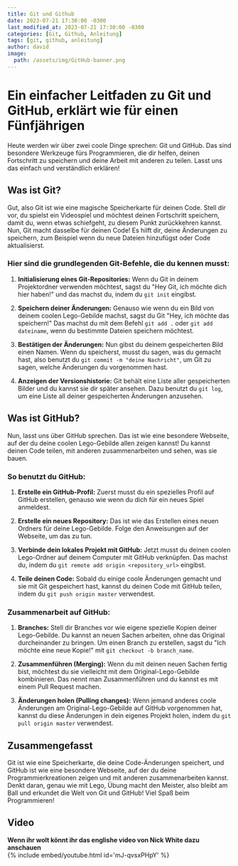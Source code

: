 ```yaml
---
title: Git und Github
date: 2023-07-21 17:30:00 -0300
last_modified_at: 2023-07-21 17:30:00 -0300
categories: [Git, Github, Anleitung]
tags: [git, github, anleitung]
author: david
image:
  path: /assets/img/GitHub-banner.png
---
```

# Ein einfacher Leitfaden zu Git und GitHub, erklärt wie für einen Fünfjährigen
Heute werden wir über zwei coole Dinge sprechen: Git und GitHub. Das sind besondere Werkzeuge fürs Programmieren, die dir helfen, deinen Fortschritt zu speichern und deine Arbeit mit anderen zu teilen. Lasst uns das einfach und verständlich erklären!

## Was ist Git?
Gut, also Git ist wie eine magische Speicherkarte für deinen Code. Stell dir vor, du spielst ein Videospiel und möchtest deinen Fortschritt speichern, damit du, wenn etwas schiefgeht, zu diesem Punkt zurückkehren kannst. Nun, Git macht dasselbe für deinen Code! Es hilft dir, deine Änderungen zu speichern, zum Beispiel wenn du neue Dateien hinzufügst oder Code aktualisierst.

### Hier sind die grundlegenden Git-Befehle, die du kennen musst:
1. **Initialisierung eines Git-Repositories:** Wenn du Git in deinem Projektordner verwenden möchtest, sagst du "Hey Git, ich möchte dich hier haben!" und das machst du, indem du `git init` eingibst.

2. **Speichern deiner Änderungen:** Genauso wie wenn du ein Bild von deinem coolen Lego-Gebilde machst, sagst du Git "Hey, ich möchte das speichern!" Das machst du mit dem Befehl `git add .` oder `git add dateiname`, wenn du bestimmte Dateien speichern möchtest.

3. **Bestätigen der Änderungen:** Nun gibst du deinem gespeicherten Bild einen Namen. Wenn du speicherst, musst du sagen, was du gemacht hast, also benutzt du `git commit -m "deine Nachricht"`, um Git zu sagen, welche Änderungen du vorgenommen hast.

4. **Anzeigen der Versionshistorie:** Git behält eine Liste aller gespeicherten Bilder und du kannst sie dir später ansehen. Dazu benutzt du `git log`, um eine Liste all deiner gespeicherten Änderungen anzusehen.

## Was ist GitHub?
Nun, lasst uns über GitHub sprechen. Das ist wie eine besondere Webseite, auf der du deine coolen Lego-Gebilde allen zeigen kannst! Du kannst deinen Code teilen, mit anderen zusammenarbeiten und sehen, was sie bauen.

### So benutzt du GitHub:
1. **Erstelle ein GitHub-Profil:** Zuerst musst du ein spezielles Profil auf GitHub erstellen, genauso wie wenn du dich für ein neues Spiel anmeldest.

2. **Erstelle ein neues Repository:** Das ist wie das Erstellen eines neuen Ordners für deine Lego-Gebilde. Folge den Anweisungen auf der Webseite, um das zu tun.

3. **Verbinde dein lokales Projekt mit GitHub:** Jetzt musst du deinen coolen Lego-Ordner auf deinem Computer mit GitHub verknüpfen. Das machst du, indem du `git remote add origin <repository_url>` eingibst.

4. **Teile deinen Code:** Sobald du einige coole Änderungen gemacht und sie mit Git gespeichert hast, kannst du deinen Code mit GitHub teilen, indem du `git push origin master` verwendest.

### Zusammenarbeit auf GitHub:
1. **Branches:** Stell dir Branches vor wie eigene spezielle Kopien deiner Lego-Gebilde. Du kannst an neuen Sachen arbeiten, ohne das Original durcheinander zu bringen. Um einen Branch zu erstellen, sagst du "Ich möchte eine neue Kopie!" mit `git checkout -b branch_name`.

2. **Zusammenführen (Merging):** Wenn du mit deinen neuen Sachen fertig bist, möchtest du sie vielleicht mit dem Original-Lego-Gebilde kombinieren. Das nennt man Zusammenführen und du kannst es mit einem Pull Request machen.

3. **Änderungen holen (Pulling changes):** Wenn jemand anderes coole Änderungen am Original-Lego-Gebilde auf GitHub vorgenommen hat, kannst du diese Änderungen in dein eigenes Projekt holen, indem du `git pull origin master` verwendest.

## Zusammengefasst
Git ist wie eine Speicherkarte, die deine Code-Änderungen speichert, und GitHub ist wie eine besondere Webseite, auf der du deine Programmierkreationen zeigen und mit anderen zusammenarbeiten kannst. Denkt daran, genau wie mit Lego, Übung macht den Meister, also bleibt am Ball und erkundet die Welt von Git und GitHub! Viel Spaß beim Programmieren!

## Video
**Wenn ihr wolt könnt ihr das englishe video von Nick White dazu anschauen**<br>
{% include embed/youtube.html id='mJ-qvsxPHpY' %}